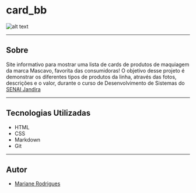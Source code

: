 
# card_bb


![alt text](image.png)

---

## Sobre
Site informativo para mostrar uma lista de cards de produtos de maquiagem da marca Mascavo, favorita das consumidoras! O objetivo desse projeto é demonstrar os diferentes tipos de produtos da linha, através das fotos, descrições e o valor, durante o curso de Desenvolvimento de Sistemas do [SENAI Jandira](https://sp.senai.br/unidade/jandira/)



---

## Tecnologias Utilizadas
- HTML
- CSS
- Markdown
- Git

---

## Autor
- [Mariane Rodrigues](https://www.linkedin.com/in/mariane-rodrigues-93a02a25b/)
